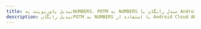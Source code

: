 ---title: تبدیل پاورپوینت بهNUMBERS، POTM به NUMBERS مبدل رایگان یا Android SDKdescription: تبدیل رایگانPOTM به NUMBERS با استفاده از Android Cloud APIs & SDK. همچنین اسناد Microsoft PowerPoint را در Cloud ایجاد، ویرایش و رندر کنید.---